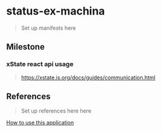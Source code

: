 # status-ex-machina

> Set up manifests here

## Milestone
### xState react api usage

> https://xstate.js.org/docs/guides/communication.html
## References

> Set up references here here


[How to use this application](./docs/app.md)
